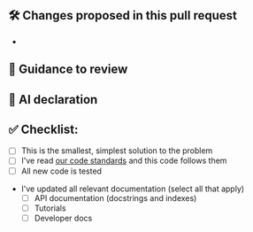 <!-- Give high level context to this PR -->

## 🛠️ Changes proposed in this pull request

* <!-- List the main changes you've made -->

## 👀 Guidance to review

<!-- Help reviewers know where to focus their efforts, or flag controversial decisions -->
<!-- Add links and diagrams to explain decisions -->
<!-- Point out any **breaking changes** -->

## 🤖 AI declaration

<!-- Declare code where AI was used, and how you ensured its quality -->

## ✅ Checklist:

- [ ] This is the smallest, simplest solution to the problem
- [ ] I've read [our code standards](https://uktrade.github.io/matchbox/contributing/) and this code follows them  
- [ ] All new code is tested
- I've updated all relevant documentation (select all that apply)
    - [ ] API documentation (docstrings and indexes)
    - [ ] Tutorials
    - [ ] Developer docs

